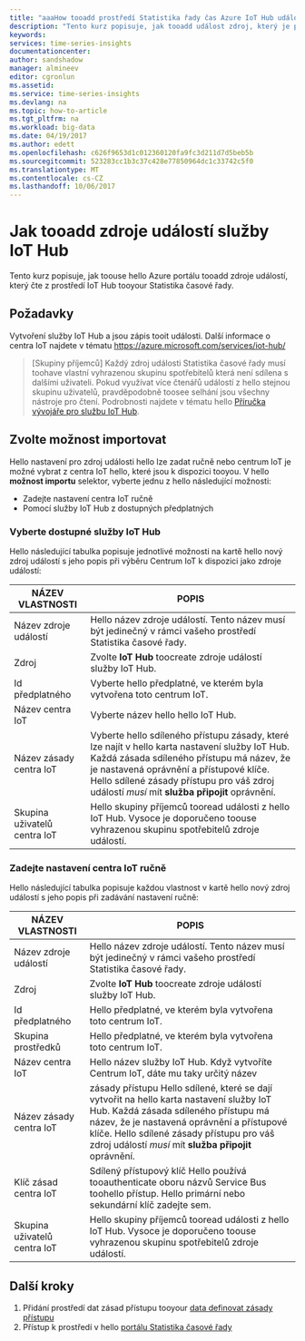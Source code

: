 ```yaml
---
title: "aaaHow tooadd prostředí Statistika řady čas Azure IoT Hub událostí zdroj tooyour | Microsoft Docs"
description: "Tento kurz popisuje, jak tooadd událost zdroj, který je připojen tooan IoT Hub tooyour časové řady Přehled prostředí"
keywords: 
services: time-series-insights
documentationcenter: 
author: sandshadow
manager: almineev
editor: cgronlun
ms.assetid: 
ms.service: time-series-insights
ms.devlang: na
ms.topic: how-to-article
ms.tgt_pltfrm: na
ms.workload: big-data
ms.date: 04/19/2017
ms.author: edett
ms.openlocfilehash: c626f9653d1c012360120fa9fc3d211d7d5beb5b
ms.sourcegitcommit: 523283cc1b3c37c428e77850964dc1c33742c5f0
ms.translationtype: MT
ms.contentlocale: cs-CZ
ms.lasthandoff: 10/06/2017
---
```

# <a name="how-tooadd-an-iot-hub-event-source"></a>Jak tooadd zdroje událostí služby IoT Hub

Tento kurz popisuje, jak toouse hello Azure portálu tooadd zdroje událostí, který čte z prostředí IoT Hub tooyour Statistika časové řady.

## <a name="prerequisites"></a>Požadavky

Vytvoření služby IoT Hub a jsou zápis tooit události. Další informace o centra IoT najdete v tématu <https://azure.microsoft.com/services/iot-hub/>

> [Skupiny příjemců] Každý zdroj události Statistika časové řady musí toohave vlastní vyhrazenou skupinu spotřebitelů která není sdílena s dalšími uživateli. Pokud využívat více čtenářů událostí z hello stejnou skupinu uživatelů, pravděpodobně toosee selhání jsou všechny nástroje pro čtení. Podrobnosti najdete v tématu hello [Příručka vývojáře pro službu IoT Hub](../iot-hub/iot-hub-devguide.md).

## <a name="choose-an-import-option"></a>Zvolte možnost importovat

Hello nastavení pro zdroj události hello lze zadat ručně nebo centrum IoT je možné vybrat z centra IoT hello, které jsou k dispozici tooyou.
V hello **možnost importu** selektor, vyberte jednu z hello následující možnosti:

* Zadejte nastavení centra IoT ručně
* Pomocí služby IoT Hub z dostupných předplatných

### <a name="select-an-available-iot-hub"></a>Vyberte dostupné služby IoT Hub

Hello následující tabulka popisuje jednotlivé možnosti na kartě hello nový zdroj událostí s jeho popis při výběru Centrum IoT k dispozici jako zdroje událostí:

| NÁZEV VLASTNOSTI | POPIS |
| --- | --- |
| Název zdroje událostí | Hello název zdroje událostí. Tento název musí být jedinečný v rámci vašeho prostředí Statistika časové řady.
| Zdroj | Zvolte **IoT Hub** toocreate zdroje událostí služby IoT Hub.
| Id předplatného | Vyberte hello předplatné, ve kterém byla vytvořena toto centrum IoT.
| Název centra IoT | Vyberte název hello hello IoT Hub.
| Název zásady centra IoT | Vyberte hello sdíleného přístupu zásady, které lze najít v hello karta nastavení služby IoT Hub. Každá zásada sdíleného přístupu má název, že je nastavená oprávnění a přístupové klíče. Hello sdílené zásady přístupu pro váš zdroj událostí *musí* mít **služba připojit** oprávnění.
| Skupina uživatelů centra IoT | Hello skupiny příjemců tooread události z hello IoT Hub. Vysoce je doporučeno toouse vyhrazenou skupinu spotřebitelů zdroje událostí.

### <a name="provide-iot-hub-settings-manually"></a>Zadejte nastavení centra IoT ručně

Hello následující tabulka popisuje každou vlastnost v kartě hello nový zdroj událostí s jeho popis při zadávání nastavení ručně:

| NÁZEV VLASTNOSTI | POPIS |
| --- | --- |
| Název zdroje událostí | Hello název zdroje událostí. Tento název musí být jedinečný v rámci vašeho prostředí Statistika časové řady.
| Zdroj | Zvolte **IoT Hub** toocreate zdroje událostí služby IoT Hub.
| Id předplatného | Hello předplatné, ve kterém byla vytvořena toto centrum IoT.
| Skupina prostředků | Hello předplatné, ve kterém byla vytvořena toto centrum IoT.
| Název centra IoT | Hello název služby IoT Hub. Když vytvoříte Centrum IoT, dáte mu taky určitý název
| Název zásady centra IoT | zásady přístupu Hello sdílené, které se dají vytvořit na hello karta nastavení služby IoT Hub. Každá zásada sdíleného přístupu má název, že je nastavená oprávnění a přístupové klíče. Hello sdílené zásady přístupu pro váš zdroj událostí *musí* mít **služba připojit** oprávnění.
| Klíč zásad centra IoT | Sdílený přístupový klíč Hello používá tooauthenticate oboru názvů Service Bus toohello přístup. Hello primární nebo sekundární klíč zadejte sem.
| Skupina uživatelů centra IoT | Hello skupiny příjemců tooread události z hello IoT Hub. Vysoce je doporučeno toouse vyhrazenou skupinu spotřebitelů zdroje událostí.

## <a name="next-steps"></a>Další kroky

1. Přidání prostředí dat zásad přístupu tooyour [data definovat zásady přístupu](time-series-insights-data-access.md)
1. Přístup k prostředí v hello [portálu Statistika časové řady](https://insights.timeseries.azure.com)

